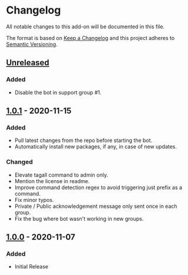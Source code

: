 # Changelog
All notable changes to this add-on will be documented in this file.

The format is based on [Keep a Changelog](https://keepachangelog.com/en/1.0.0/) and
this project adheres to [Semantic Versioning](https://semver.org/spec/v2.0.0.html).

## [Unreleased]
### Added
- Disable the bot in support group #1.

## [1.0.1] - 2020-11-15
### Added
- Pull latest changes from the repo before starting the bot.
- Automatically install new packages, if any, in case of new updates.

### Changed
- Elevate tagall command to admin only.
- Mention the license in readme.
- Improve command detection regex to avoid triggering just prefix as a command.
- Fix minor typos.
- Private / Public acknowledgement message only sent once in each group.
- Fix the bug where bot wasn't working in new groups.

## [1.0.0] - 2020-11-07
### Added
- Initial Release

[Unreleased]: https://github.com/sidd2808/bots/compare/v1.0.0...HEAD
[1.0.1]: https://github.com/sidd2808/bots/releases/tag/v1.0.1
[1.0.0]: https://github.com/sidd2808/bots/releases/tag/v1.0.0